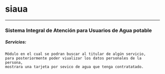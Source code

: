 # siaua
-----
### Sistema Integral de Atención para Usuarios de Agua potable
 ##### Servicios: 
    Módulo en el cual se podran buscar al titular de algún servicio, 
    para posteriormente poder viualizar los datos personales de la persona, 
    mostrara una tarjeta por sevico de agua que tenga contratatado.
  
